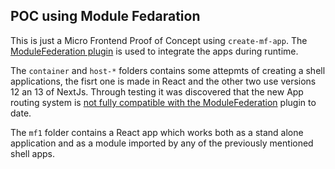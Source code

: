 ## POC using Module Fedaration 

This is just a Micro Frontend Proof of Concept using `create-mf-app`. The [ModuleFederation plugin](https://webpack.js.org/concepts/module-federation/) is used to integrate the apps during runtime.

The `container` and `host-*` folders contains some attepmts of creating a shell applications, the fisrt one is made in React and the other two use versions 12 an 13 of NextJs. Through testing it was discovered that the new App routing system is [not fully compatible with the ModuleFederation](https://github.com/module-federation/universe/issues/1183) plugin to date.

The `mf1` folder contains a React app which works both as a stand alone application and as a module imported by any of the previously mentioned shell apps.
